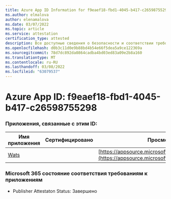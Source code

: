 ```yaml
---
title: Azure App ID Information for f9eaef18-fbd1-4045-b417-c26598755298
ms.author: elmalova
author: elenamalova
ms.date: 03/07/2022
ms.topic: article
ms.service: attestation
certification_type: attested
description: Все доступные сведения о безопасности и соответствии требованиям для f9eaef18-fbd1-4045-b417-c26598755298.
ms.openlocfilehash: d0b3c11d0e9b88bd4b54e66f5dea5a9ce122369a
ms.sourcegitcommit: 78d7dc892da0864cadba4bd03ed83a09e2b8a160
ms.translationtype: MT
ms.contentlocale: ru-RU
ms.lasthandoff: 03/08/2022
ms.locfileid: "63079537"
---
```

# <a name="azure-app-id-f9eaef18-fbd1-4045-b417-c26598755298"></a>Azure App ID: f9eaef18-fbd1-4045-b417-c26598755298


### <a name="apps-associated-with-this-id"></a>Приложения, связанные с этим ID:
| **Имя приложения** | **Сертифицировано** | **Просмотр в AppSource** |
|--------------|---------------|-----------------------|
| [Wats](https://docs.microsoft.com/microsoft-365-app-certification/forward/WA200003597) |  | [https://appsource.microsoft.com/product/office/WA200003597](https://appsource.microsoft.com/product/office/WA200003597) |

### <a name="microsoft-365-app-compliance-status"></a>Microsoft 365 состояние соответствия требованиям к приложениям
- Publisher Attestaton Status: Завершено
